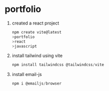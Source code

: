 # portfolio
1. created a react project
   ```js
   npm create vite@latest
   >portfolio
   >react
   >javascript
   ```
2. install tailwind using vite
    ```js
    npm install tailwindcss @tailwindcss/vite
    ```
3. install email-js 
   ```js
   npm i @emailjs/browser
   ```


